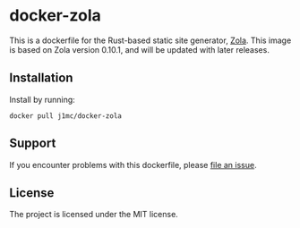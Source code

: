 # docker-zola

This is a dockerfile for the Rust-based static site generator,
[Zola](https://www.getzola.org/). This image is based on Zola version 0.10.1,
and will be updated with later releases.

## Installation

Install by running:

```
docker pull j1mc/docker-zola
```

## Support

If you encounter problems with this dockerfile, please
[file an issue](https://github.com/j1mc/docker-zola/issues).

## License

The project is licensed under the MIT license.
